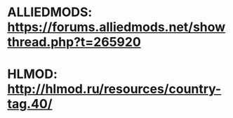 # ALLIEDMODS: https://forums.alliedmods.net/showthread.php?t=265920
# HLMOD: http://hlmod.ru/resources/country-tag.40/
